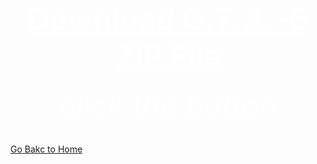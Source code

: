 <html>
 <head>
   <title>wow</title>
 </head>
  <body background="R.jpeg">
     <center><h1><font size="120"><font color="white"><u>Download G.T.A.-6   
                                                             ZIP File</u></font></font></h1></center>                                               
      <center><h6><font size="10"><font color="white">click the button</font></font></h6></center>
    <downlod><a href="Rick Astley - Never Gonna Give You Up (Official Music Video).mp3" download="Rick Astley - Never Gonna Give You Up (Official Music Video).mp3"></a></downlod>
   <down><a href="https://bulbuwad.github.io/New-WebSite/">Go Bakc to Home</a></down>
 </body>
</html>

